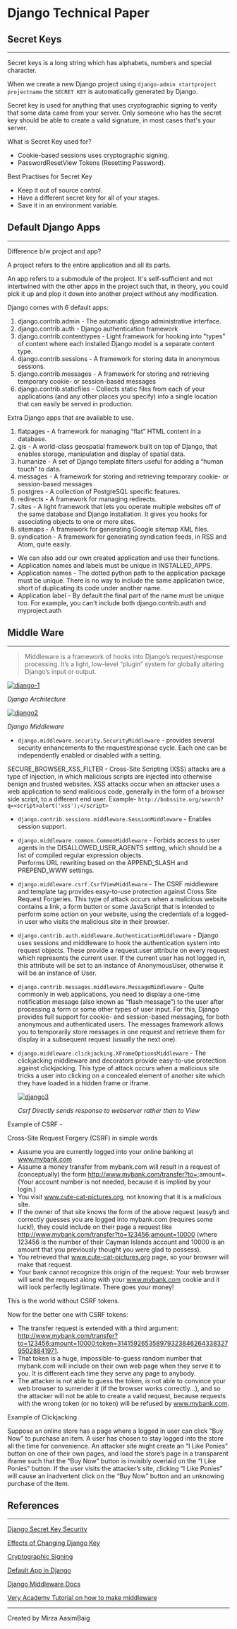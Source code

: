 # Django Technical Paper

## Secret Keys

---

Secret keys is a long string which has alphabets, numbers and special character.
<br />

When we create a new Django project using `django-admin startproject projectname` the `SECRET KEY` is automatically generated by Django.
<br />

Secret key is used for anything that uses cryptographic signing to verify that some data came from your server. Only someone who has the secret key should be able to create a valid signature, in most cases that's your server.

What is Secret Key used for?

- Cookie-based sessions uses cryptographic signing.
- PasswordResetView Tokens (Resetting Password).

Best Practises for Secret Key

- Keep it out of source control.
- Have a different secret key for all of your stages.
- Save it in an environment variable.

## Default Django Apps

---

Difference b/w project and app? <br/>

A project refers to the entire application and all its parts.

An app refers to a submodule of the project. It's self-sufficient and not intertwined with the other apps in the project such that, in theory, you could pick it up and plop it down into another project without any modification.

Django comes with 6 default apps:

1. django.contrib.admin - The automatic django administrative interface.
2. django.contrib.auth - Django authentication framework
3. django.contrib.contenttypes - Light framework for hooking into "types" of content where each installed Django model is a separate content type.
4. django.contrib.sessions - A framework for storing data in anonymous sessions.
5. django.contrib.messages - A framework for storing and retrieving temporary cookie- or session-based messages
6. django.contrib.staticfiles - Collects static files from each of your applications (and any other places you specify) into a single location that can easily be served in production.

Extra Django apps that are avaliable to use.

1. flatpages - A framework for managing “flat” HTML content in a database.
2. gis - A world-class geospatial framework built on top of Django, that enables storage, manipulation and display of spatial data.
3. humanize - A set of Django template filters useful for adding a “human touch” to data.
4. messages - A framework for storing and retrieving temporary cookie- or session-based messages
5. postgres - A collection of PostgreSQL specific features.
6. redirects - A framework for managing redirects.
7. sites - A light framework that lets you operate multiple websites off of the same database and Django installation. It gives you hooks for associating objects to one or more sites.
8. sitemaps - A framework for generating Google sitemap XML files.
9. syndication - A framework for generating syndication feeds, in RSS and Atom, quite easily.

- We can also add our own created application and use their functions.
- Application names and labels must be unique in INSTALLED_APPS.
- Application names - The dotted python path to the application package must be unique. There is no way to include the same application twice, short of duplicating its code under another name.
- Application label - By default the final part of the name must be unique too. For example, you can't include both django.contrib.auth and myproject.auth

## Middle Ware

---

> Middleware is a framework of hooks into Django’s request/response processing. It’s a light, low-level “plugin” system for globally altering Django’s input or output.

<a href="https://ibb.co/vc59fmm"><img src="https://i.ibb.co/51DZCvv/django-1.png" alt="django-1" border="0"></a>

_Django Architecture_

<a href="https://ibb.co/jgQFkzn"><img src="https://i.ibb.co/QrTGvky/django2.png" alt="django2" border="0"></a>

_Django Middleware_

- `django.middleware.security.SecurityMiddleware` - provides several security enhancements to the request/response cycle. Each one can be independently enabled or disabled with a setting.

SECURE_BROWSER_XSS_FILTER - Cross-Site Scripting (XSS) attacks are a type of injection, in which malicious scripts are injected into otherwise benign and trusted websites. XSS attacks occur when an attacker uses a web application to send malicious code, generally in the form of a browser side script, to a different end user.
Example- `http://bobssite.org/search?q=<script>alert('xss');</script>`

- `django.contrib.sessions.middleware.SessionMiddleware` - Enables session support.
- `django.middleware.common.CommonMiddleware` - Forbids access to user agents in the DISALLOWED_USER_AGENTS setting, which should be a list of compiled regular expression objects. <br/>
  Performs URL rewriting based on the APPEND_SLASH and PREPEND_WWW settings.
- `django.middleware.csrf.CsrfViewMiddleware` - The CSRF middleware and template tag provides easy-to-use protection against Cross Site Request Forgeries. This type of attack occurs when a malicious website contains a link, a form button or some JavaScript that is intended to perform some action on your website, using the credentials of a logged-in user who visits the malicious site in their browser.
- `django.contrib.auth.middleware.AuthenticationMiddleware` - Django uses sessions and middleware to hook the authentication system into request objects.
  These provide a request.user attribute on every request which represents the current user. If the current user has not logged in, this attribute will be set to an instance of AnonymousUser, otherwise it will be an instance of User.

- `django.contrib.messages.middleware.MessageMiddleware` - Quite commonly in web applications, you need to display a one-time notification message (also known as “flash message”) to the user after processing a form or some other types of user input. For this, Django provides full support for cookie- and session-based messaging, for both anonymous and authenticated users. The messages framework allows you to temporarily store messages in one request and retrieve them for display in a subsequent request (usually the next one).

- `django.middleware.clickjacking.XFrameOptionsMiddleware` - The clickjacking middleware and decorators provide easy-to-use protection against clickjacking. This type of attack occurs when a malicious site tricks a user into clicking on a concealed element of another site which they have loaded in a hidden frame or iframe.

  <a href="https://ibb.co/qJmk3LJ"><img src="https://i.ibb.co/sWsydpW/django3.png" alt="django3" border="0"></a>

  _Csrf Directly sends response to webserver rather than to View_

Example of CSRF -

Cross-Site Request Forgery (CSRF) in simple words

- Assume you are currently logged into your online banking at www.mybank.com
- Assume a money transfer from mybank.com will result in a request of (conceptually) the form http://www.mybank.com/transfer?to=<SomeAccountnumber>;amount=<SomeAmount>. (Your account number is not needed, because it is implied by your login.)
- You visit www.cute-cat-pictures.org, not knowing that it is a malicious site.
- If the owner of that site knows the form of the above request (easy!) and correctly guesses you are logged into mybank.com (requires some luck!), they could include on their page a request like http://www.mybank.com/transfer?to=123456;amount=10000 (where 123456 is the number of their Cayman Islands account and 10000 is an amount that you previously thought you were glad to possess).
- You retrieved that www.cute-cat-pictures.org page, so your browser will make that request.
- Your bank cannot recognize this origin of the request: Your web browser will send the request along with your www.mybank.com cookie and it will look perfectly legitimate. There goes your money!

This is the world without CSRF tokens.

Now for the better one with CSRF tokens:

- The transfer request is extended with a third argument: http://www.mybank.com/transfer?to=123456;amount=10000;token=31415926535897932384626433832795028841971.
- That token is a huge, impossible-to-guess random number that mybank.com will include on their own web page when they serve it to you. It is different each time they serve any page to anybody.
- The attacker is not able to guess the token, is not able to convince your web browser to surrender it (if the browser works correctly...), and so the attacker will not be able to create a valid request, because requests with the wrong token (or no token) will be refused by www.mybank.com.

Example of Clickjacking

Suppose an online store has a page where a logged in user can click “Buy Now” to purchase an item. A user has chosen to stay logged into the store all the time for convenience. An attacker site might create an “I Like Ponies” button on one of their own pages, and load the store’s page in a transparent iframe such that the “Buy Now” button is invisibly overlaid on the “I Like Ponies” button. If the user visits the attacker’s site, clicking “I Like Ponies” will cause an inadvertent click on the “Buy Now” button and an unknowing purchase of the item.

## References

---

[Django Secret Key Security](https://security.stackexchange.com/questions/61909/django-secret-key-security-how-are-methods-more-secure)

[Effects of Changing Django Key](https://stackoverflow.com/questions/15170637/effects-of-changing-djangos-secret-key/15383766#15383766)

[Cryptographic Signing](https://docs.djangoproject.com/en/2.2/topics/signing/)

[Default App in Django](https://docs.djangoproject.com/en/2.2/ref/contrib/)

[Django Middleware Docs](https://docs.djangoproject.com/en/2.2/ref/middleware/#x-frame-options-middleware)

[Very Academy Tutorial on how to make middleware](https://www.youtube.com/watch?v=EpZOVmEw9Qg&t=395s)

---

Created by Mirza AasimBaig
